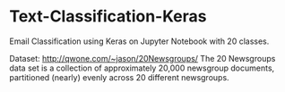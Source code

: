 # Text-Classification-Keras
Email Classification using Keras on Jupyter Notebook with 20 classes. 

Dataset: http://qwone.com/~jason/20Newsgroups/
The 20 Newsgroups data set is a collection of approximately 20,000 newsgroup documents, partitioned (nearly) evenly across 20 different newsgroups.
 

